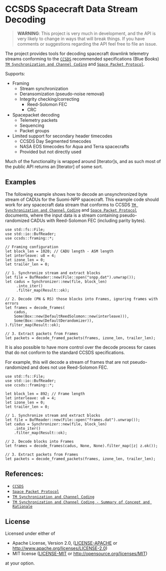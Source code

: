 # CCSDS Spacecraft Data Stream Decoding

> **WARNING**: 
> This project is very much in development, and the API is very likely to change in ways that will 
> break things. If you have comments or suggestions regarding the API feel free to file an issue.

The project provides tools for decoding spacecraft downlink telemetry streams conforming
to the [`CCSDS`] recommended specifications (Blue Books)
[`TM Synchronization and Channel Coding`] and [`Space Packet Protocol`].

Supports:
- Framing
    - Stream synchronization
    - Deransomization (pseudo-noise removal)
    - Integrity checking/correcting
        * Reed-Solomon FEC
        * CRC
- Spacepacket decoding
    - Telemetry packets
    - Sequencing
    - Packet groups
- Limited support for secondary header timecodes
    - CCSDS Day Segmented timecodes
    - NASA EOS timecodes for Aqua and Terra spacecrafts
    - Provided but not directly used

Much of the functionality is wrapped around [Iterator]s, and as such most of the public API 
returns an [Iterator] of some sort. 

## Examples
The following example shows how to decode an unsynchronized byte stream of CADUs for
the Suomi-NPP spacecraft. This example code should work for any spacecraft data stream
that conforms to CCSDS [`TM Synchronization and Channel Coding`] and [`Space Packet Protocol`]
documents, where the input data is a stream containing pseudo-randomized CADUs with
Reed-Solomon FEC (including parity bytes).

```no_run
use std::fs::File;
use std::io::BufReader;
use ccsds::framing::*;

// Framing configuration
let block_len = 1020; // CADU length - ASM length
let interleave: u8 = 4;
let izone_len = 0;
let trailer_len = 0;

// 1. Synchronize stream and extract blocks
let file = BufReader::new(File::open("snpp.dat").unwrap());
let cadus = Synchronizer::new(file, block_len)
     .into_iter()
     .filter_map(Result::ok);

// 2. Decode (PN & RS) those blocks into Frames, ignoring frames with errors
let frames = decode_frames(
    cadus,
    Some(Box::new(DefaultReedSolomon::new(interleave))),
    Some(Box::new(DefaultDerandomizer)),
).filter_map(Result::ok);

// 3. Extract packets from Frames
let packets = decode_framed_packets(frames, izone_len, trailer_len);
```

It is also possible to have more control over the decode process for cases that do not
conform to the standard CCSDS specifications.

For example, this will decode a stream of frames that are not pseudo-randomized and does
not use Reed-Solomon FEC.
```no_run
use std::fs::File;
use std::io::BufReader;
use ccsds::framing::*;

let block_len = 892; // Frame length
let interleave: u8 = 4;
let izone_len = 0;
let trailer_len = 0;

// 1. Synchronize stream and extract blocks
let file = BufReader::new(File::open("frames.dat").unwrap());
let cadus = Synchronizer::new(file, block_len)
    .into_iter()
    .filter_map(Result::ok);

// 2. Decode blocks into Frames
let frames = decode_frames(cadus, None, None).filter_map(|z| z.ok());

// 3. Extract packets from Frames
let packets = decode_framed_packets(frames, izone_len, trailer_len);
```

## References:
* [`CCSDS`]
* [`Space Packet Protocol`]
* [`TM Synchronization and Channel Coding`]
* [`TM Synchronization and Channel Coding - Summary of Concept and Rationale`]

## License

Licensed under either of

 * Apache License, Version 2.0, ([LICENSE-APACHE](LICENSE-APACHE) or <http://www.apache.org/licenses/LICENSE-2.0>)
 * MIT license ([LICENSE-MIT](LICENSE-MIT) or <http://opensource.org/licenses/MIT>)

at your option.

[`CCSDS`]: https://public.ccsds.org
[`Space Packet Protocol`]: https://public.ccsds.org/Pubs/133x0b1c2.pdf
[`TM Synchronization and Channel Coding`]: https://public.ccsds.org/Pubs/131x0b5.pdf
[`TM Synchronization and Channel Coding - Summary of Concept and Rationale`]: https://public.ccsds.org/Pubs/130x1g3.pdf
[Level-0]: https://www.earthdata.nasa.gov/engage/open-data-services-and-software/data-information-policy/data-levels
[VIIRS]: https://www.star.nesdis.noaa.gov/jpss/VIIRS.php
